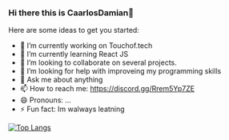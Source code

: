 ### Hi there this is CaarlosDamian👋

Here are some ideas to get you started:

- 🔭 I’m currently working on Touchof.tech
- 🌱 I’m currently learning React JS
- 👯 I’m looking to collaborate on several projects.
- 🤔 I’m looking for help with improveing my programming skills
- 💬 Ask me about anything
- 📫 How to reach me: https://discord.gg/Rrem5Yp7ZE
- 😄 Pronouns: ...
- ⚡ Fun fact: Im walways leatning 



[![Top Langs](https://github-readme-stats.vercel.app/api/top-langs/?username=caarlosdamian)](https://github.com/anuraghazra/github-readme-stats)


